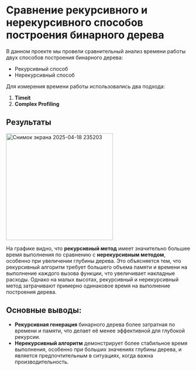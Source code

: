# Сравнение рекурсивного и нерекурсивного способов построения бинарного дерева

В данном проекте мы провели сравнительный анализ времени работы двух способов построения бинарного дерева:
- Рекурсивный способ
- Нерекурсивный способ

Для измерения времени работы использовались два подхода:
1. __Timeit__
2. __Complex Profiling__

## Результаты
<img width="292" alt="Снимок экрана 2025-04-18 235203" src="https://github.com/user-attachments/assets/e6126fe7-4dfe-48dd-b9bf-1b3428a47f23" />


На графике видно, что __рекурсивный метод__ имеет значительно большее время выполнения по сравнению с __нерекурсивным методом__, особенно при увеличении глубины дерева. Это объясняется тем, что рекурсивный алгоритм требует большего объема памяти и времени на выполнение каждого вызова функции, что увеличивает накладные расходы. Однако на малых высотах, рекурсивный и нерекурсивный метод затрачивают примерно одинаковое время на выполнение построения дерева. 

## Основные выводы:
- __Рекурсивная генерация__ бинарного дерева более затратная по времени и памяти, что делает её менее эффективной для глубокой рекурсии.
- __Нерекурсивный алгоритм__ демонстрирует более стабильное время выполнения, особенно при больших значениях глубины дерева, и является предпочтительным в ситуациях, когда важна производительность.
